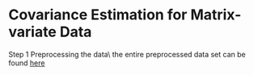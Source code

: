
<!-- README.md is generated from README.Rmd. Please edit that file -->

# Covariance Estimation for Matrix-variate Data

Step 1
Preprocessing the data\\
the entire preprocessed data set can be found [here](https://drive.google.com/file/d/1T1Na_GSJeHfgSbME0Y7FJluwIs_9qfD9/view?usp=share_link)
